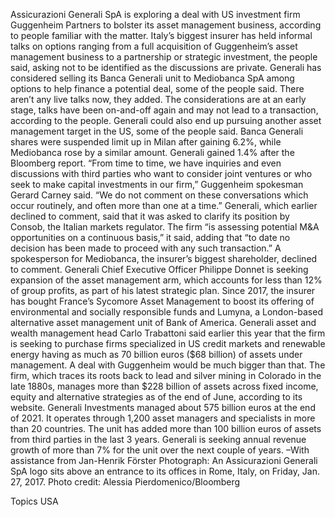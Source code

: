 Assicurazioni Generali SpA is exploring a deal with US investment firm Guggenheim Partners to bolster its asset management business, according to people familiar with the matter.
Italy’s biggest insurer has held informal talks on options ranging from a full acquisition of Guggenheim’s asset management business to a partnership or strategic investment, the people said, asking not to be identified as the discussions are private.
Generali has considered selling its Banca Generali unit to Mediobanca SpA among options to help finance a potential deal, some of the people said. There aren’t any live talks now, they added.
The considerations are at an early stage, talks have been on-and-off again and may not lead to a transaction, according to the people. Generali could also end up pursuing another asset management target in the US, some of the people said.
Banca Generali shares were suspended limit up in Milan after gaining 6.2%, while Mediobanca rose by a similar amount. Generali gained 1.4% after the Bloomberg report.
“From time to time, we have inquiries and even discussions with third parties who want to consider joint ventures or who seek to make capital investments in our firm,” Guggenheim spokesman Gerard Carney said. “We do not comment on these conversations which occur routinely, and often more than one at a time.”
Generali, which earlier declined to comment, said that it was asked to clarify its position by Consob, the Italian markets regulator. The firm “is assessing potential M&A opportunities on a continuous basis,” it said, adding that “to date no decision has been made to proceed with any such transaction.”
A spokesperson for Mediobanca, the insurer’s biggest shareholder, declined to comment.
Generali Chief Executive Officer Philippe Donnet is seeking expansion of the asset management arm, which accounts for less than 12% of group profits, as part of his latest strategic plan. Since 2017, the insurer has bought France’s Sycomore Asset Management to boost its offering of environmental and socially responsible funds and Lumyna, a London-based alternative asset management unit of Bank of America.
Generali asset and wealth management head Carlo Trabattoni said earlier this year that the firm is seeking to purchase firms specialized in US credit markets and renewable energy having as much as 70 billion euros ($68 billion) of assets under management.
A deal with Guggenheim would be much bigger than that. The firm, which traces its roots back to lead and silver mining in Colorado in the late 1880s, manages more than $228 billion of assets across fixed income, equity and alternative strategies as of the end of June, according to its website.
Generali Investments managed about 575 billion euros at the end of 2021. It operates through 1,200 asset managers and specialists in more than 20 countries. The unit has added more than 100 billion euros of assets from third parties in the last 3 years. Generali is seeking annual revenue growth of more than 7% for the unit over the next couple of years.
–With assistance from Jan-Henrik Förster
Photograph: An Assicurazioni Generali SpA logo sits above an entrance to its offices in Rome, Italy, on Friday, Jan. 27, 2017. Photo credit: Alessia Pierdomenico/Bloomberg

Topics
USA

